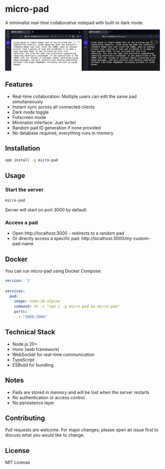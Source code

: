 # micro-pad

A minimalist real-time collaborative notepad with built-in dark mode.

![screenshot.jpg](docs/screenshot.jpg)

## Features
- Real-time collaboration: Multiple users can edit the same pad simultaneously
- Instant sync across all connected clients
- Dark mode toggle
- Fullscreen mode
- Minimalist interface: Just write!
- Random pad ID generation if none provided
- No database required, everything runs in memory

## Installation

```bash
npm install -g micro-pad
```

## Usage

### Start the server
```bash
micro-pad
```

Server will start on port 3000 by default.

### Access a pad

- Open http://localhost:3000 - redirects to a random pad
- Or directly access a specific pad: http://localhost:3000/my-custom-pad-name

## Docker

You can run micro-pad using Docker Compose:

```yaml
version: '3'

services:
  pad:
    image: node:20-alpine
    command: sh -c "npm i -g micro-pad && micro-pad"
    ports:
      - "3000:3000"
```

## Technical Stack

- Node.js 20+
- Hono (web framework)
- WebSocket for real-time communication
- TypeScript
- ESBuild for bundling

## Notes

- Pads are stored in memory and will be lost when the server restarts
- No authentication or access control
- No persistence layer

## Contributing
Pull requests are welcome. For major changes, please open an issue first to discuss what you would like to change.

## License
MIT License
